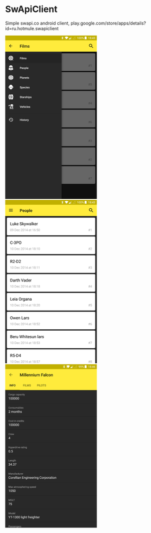 # SwApiClient
Simple swapi.co android client, play.google.com/store/apps/details?id=ru.hotmule.swapiclient

<img src="Screenshot_20180524-184301.jpg" width="293px"> <img src="Screenshot_20180524-184308.jpg" width="293px"> <img src="Screenshot_20180524-184645.jpg" width="293px">
